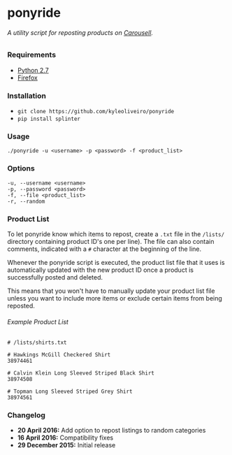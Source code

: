 # ponyride

###### A utility script for reposting products on [Carousell](https://carousell.com).

### Requirements
* [Python 2.7](https://www.python.org/downloads/)
* [Firefox](http://firefox.com/)

### Installation
* `git clone https://github.com/kyleoliveiro/ponyride`
* `pip install splinter`

### Usage
`./ponyride -u <username> -p <password> -f <product_list>`

### Options
	-u, --username <username>
	-p, --password <password>
	-f, --file <product_list>
	-r, --random

### Product List
To let ponyride know which items to repost, create a `.txt` file in the `/lists/` directory containing product ID's one per line). The file can also contain comments, indicated with a `#` character at the beginning of the line.

Whenever the ponyride script is executed, the product list file that it uses is automatically updated with the new product ID once a product is successfully posted and deleted.

This means that you won't have to manually update your product list file unless you want to include more items or exclude certain items from being reposted.

###### Example Product List

	# /lists/shirts.txt

	# Hawkings McGill Checkered Shirt
	38974461

	# Calvin Klein Long Sleeved Striped Black Shirt
	38974508

	# Topman Long Sleeved Striped Grey Shirt
	38974561

### Changelog
* **20 April 2016:** Add option to repost listings to random categories
* **16 April 2016:** Compatibility fixes
* **29 December 2015:** Initial release
